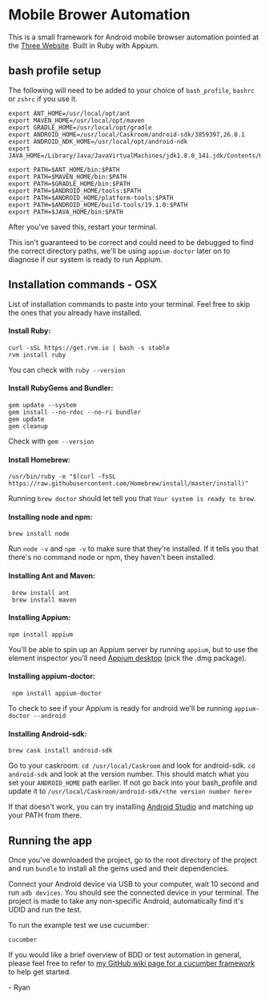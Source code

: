 # Mobile Brower Automation
This is a small framework for Android mobile browser automation pointed at the [Three Website](www.three.co.uk). Built in Ruby with Appium.  

## bash profile setup

The following will need to be added to your choice of `bash_profile`, `bashrc` or `zshrc` if you use it.

```
export ANT_HOME=/usr/local/opt/ant
export MAVEN_HOME=/usr/local/opt/maven
export GRADLE_HOME=/usr/local/opt/gradle
export ANDROID_HOME=/usr/local/Caskroom/android-sdk/3859397,26.0.1
export ANDROID_NDK_HOME=/usr/local/opt/android-ndk
export JAVA_HOME=/Library/Java/JavaVirtualMachines/jdk1.8.0_141.jdk/Contents/Home

export PATH=$ANT_HOME/bin:$PATH
export PATH=$MAVEN_HOME/bin:$PATH
export PATH=$GRADLE_HOME/bin:$PATH
export PATH=$ANDROID_HOME/tools:$PATH
export PATH=$ANDROID_HOME/platform-tools:$PATH
export PATH=$ANDROID_HOME/build-tools/19.1.0:$PATH
export PATH=$JAVA_HOME/bin:$PATH
```

After you've saved this, restart your terminal.  

This isn't guaranteed to be correct and could need to be debugged to find the correct directory paths, we'll be using `appium-doctor` later on to diagnose if our system is ready to run Appium.

## Installation commands - OSX  

List of installation commands to paste into your terminal. Feel free to skip the ones that you already have installed.

#### Install Ruby:

``` 
curl -sSL https://get.rvm.io | bash -s stable
rvm install ruby
```

You can check with `ruby --version`

#### Install RubyGems and Bundler:

```
gem update --system
gem install --no-rdoc --no-ri bundler
gem update
gem cleanup
```
Check with `gem --version`

#### Install Homebrew:
` /usr/bin/ruby -e "$(curl -fsSL https://raw.githubusercontent.com/Homebrew/install/master/install)" `  

Running  `brew doctor` should let tell you that `Your system is ready to brew`.

#### Installing node and npm:

` brew install node `

Run `node -v` and `npm -v` to make sure that they're installed. If it tells you that there's no command node or npm, they haven't been installed.  

#### Installing Ant and Maven:

` brew install ant`  
` brew install maven`  

#### Installing Appium: 

` npm install appium `  

You'll be able to spin up an Appium server by running `appium`, but to use the element inspector you'll need [Appium desktop](https://github.com/appium/appium-desktop/releases/tag/v1.2.6) (pick the .dmg package).

#### Installing appium-doctor:

` npm install appium-doctor`  

To check to see if your Appium is ready for android we'll be running `appium-doctor --android`  

#### Installing Android-sdk:

` brew cask install android-sdk `  

Go to your caskroom: `cd /usr/local/Caskroom` and look for android-sdk. `cd android-sdk` and look at the version number. This should match what you set your `ANDROID_HOME` path earlier. If not go back into your bash_profile and update it to `/usr/local/Caskroom/android-sdk/<the version number here>`  


If that doesn't work, you can try installing [Android Studio](https://developer.android.com/studio/index.html) and matching up your PATH from there.  

## Running the app  


Once you've downloaded the project, go to the root directory of the project and run `bundle` to install all the gems used and their dependencies.  

Connect your Android device via USB to your computer, wait 10 second and run `adb devices`. You should see the connected device in your terminal. The project is made to take any non-specific Android, automatically find it's UDID and run the test.  

To run the example test we use cucumber:  

`cucumber`  

If you would like a brief overview of BDD or test automation in general, please feel free to refer to [my GitHub wiki page for a cucumber framework](https://github.com/RyanSpartan117/capybara_cucumber_sitePrism_POM_framework/wiki/Test-Automation-Resources) to help get started.  


\- Ryan


